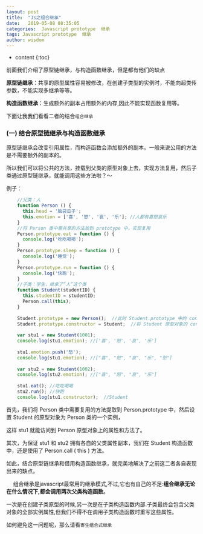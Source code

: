```yaml
---
layout: post
title:  "Js之组合继承"
date:   2019-05-08 08:35:05
categories:  Javascript prototype  继承
tags: Javascript prototype  继承
author: wisdom
---
```


* content
{:toc}

前面我们介绍了原型链继承，与构造函数继承，但是都有他们的缺点

**原型链继承**：共享的原型属性容易被修改，在创建子类型的实例时，不能向超类传参数，不能实现多继承等等。

**构造函数继承**：生成额外的副本占用额外的内存,因此不能实现函数复用等。

下面让我我们看看二者的结合`组合继承`






### (一) 结合原型链继承与构造函数继承

原型链继承会改变引用属性，而构造函数会添加额外的副本。一般来说公用的方法是不需要额外的副本的。

所以我们可以将公共的方法，挂载到父类的原型对象上去，实现方法复用，然后子类通过原型链继承，就能调用这些方法啦？～

例子：

```js
    //父类：人
    function Person () {
      this.head = '脑袋瓜子';
      this.emotion = ['喜', '怒', '哀', '乐']; //人都有喜怒哀乐
    }
    //将 Person 类中需共享的方法放到 prototype 中，实现复用
    Person.prototype.eat = function () {
      console.log('吃吃喝喝');
    }
    Person.prototype.sleep = function () {
      console.log('睡觉');
    }
    Person.prototype.run = function () {
      console.log('快跑');
    }
    //子类：学生，继承了“人”这个类
    function Student(studentID) {
      this.studentID = studentID;
      Person.call(this);
    }
    
    Student.prototype = new Person();  //此时 Student.prototype 中的 constructor 被重写了，会导致 stu1.constructor === Person
    Student.prototype.constructor = Student;  //将 Student 原型对象的 constructor 指针重新指向 Student 本身
    
    var stu1 = new Student(1001);
    console.log(stu1.emotion); //['喜', '怒', '哀', '乐']
    
    stu1.emotion.push('愁');
    console.log(stu1.emotion); //["喜", "怒", "哀", "乐", "愁"]
    
    var stu2 = new Student(1002);
    console.log(stu2.emotion); //["喜", "怒", "哀", "乐"]
    
    stu1.eat(); //吃吃喝喝
    stu2.run(); //快跑
    console.log(stu1.constructor);  //Student
```    
        
首先，我们将 Person 类中需要复用的方法提取到 Person.prototype 中，然后设置 Student 的原型对象为 Person 类的一个实例，

这样 stu1 就能访问到 Person 原型对象上的属性和方法了。

其次，为保证 stu1 和 stu2 拥有各自的父类属性副本，我们在 Student 构造函数中，还是使用了 Person.call ( this ) 方法。

如此，结合原型链继承和借用构造函数继承，就完美地解决了之前这二者各自表现出来的缺点。

　
组合继承是javascript最常用的继承模式,不过,它也有自己的不足:**组合继承无论在什么情况下,都会调用两次父类构造函数**。

一次是在创建子类原型的时候,另一次是在子类构造函数内部.子类最终会包含父类对象的全部实例属性,但我们不得不在调用子类构造函数时重写这些属性。

如何避免这一问题呢，那么请看`寄生组合式继承`
